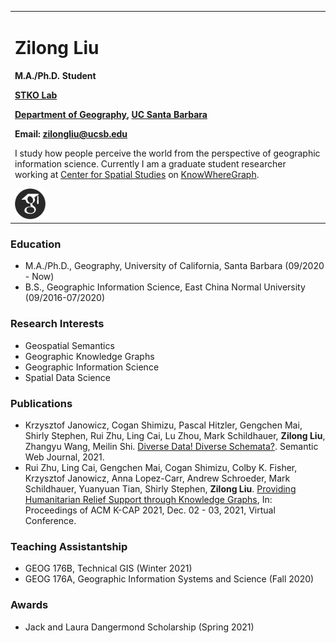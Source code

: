 <table border="0">
  <tr>
    <td width="100%">
      <h1>Zilong Liu</h1>
      <p><b>M.A./Ph.D. Student</b></p>
      <p><b><a href="https://github.com/stko-lab">STKO Lab</a></b></p>
      <p><b><a href="https://www.geog.ucsb.edu">Department of Geography</a>, <a href="https://www.ucsb.edu">UC Santa Barbara</a></b></p>
      <p><b>Email: <a href="mailto:zilongliu@ucsb.edu">zilongliu@ucsb.edu</a></b></p>
      <p>I study how people perceive the world from the perspective of geographic information science. Currently I am a graduate student researcher working at <a href="http://spatial.ucsb.edu">Center for Spatial Studies</a> on <a href="https://www.nsf.gov/awardsearch/showAward?AWD_ID=2033521&HistoricalAwards=false">KnowWhereGraph</a>.</p>
      <a href="https://scholar.google.com/citations?user=UqappoUAAAAJ&hl=en"><img src="google-scholar.png" height="10%" width="10%"/></a>
    </td>
  </tr>
</table>

### Education
- M.A./Ph.D., Geography, University of California, Santa Barbara (09/2020 - Now)
- B.S., Geographic Information Science, East China Normal University (09/2016-07/2020)

### Research Interests
- Geospatial Semantics
- Geographic Knowledge Graphs
- Geographic Information Science
- Spatial Data Science

### Publications
- Krzysztof Janowicz, Cogan Shimizu, Pascal Hitzler, Gengchen Mai, Shirly Stephen, Rui Zhu, Ling Cai, Lu Zhou, Mark Schildhauer, **Zilong Liu**, Zhangyu Wang, Meilin Shi. <a href="https://content.iospress.com/download/semantic-web/sw210453?id=semantic-web%2Fsw210453">Diverse Data! Diverse Schemata?</a>. Semantic Web Journal, 2021.
- Rui Zhu, Ling Cai, Gengchen Mai, Cogan Shimizu, Colby K. Fisher, Krzysztof Janowicz, Anna Lopez-Carr, Andrew Schroeder, Mark Schildhauer, Yuanyuan Tian, Shirly Stephen, **Zilong Liu**. <a href="https://dl.acm.org/doi/pdf/10.1145/3460210.3493581">Providing Humanitarian Relief Support through Knowledge Graphs</a>, In: Proceedings of ACM K-CAP 2021, Dec. 02 - 03, 2021, Virtual Conference.

### Teaching Assistantship
- GEOG 176B, Technical GIS (Winter 2021)
- GEOG 176A, Geographic Information Systems and Science (Fall 2020)

### Awards
- Jack and Laura Dangermond Scholarship (Spring 2021)
